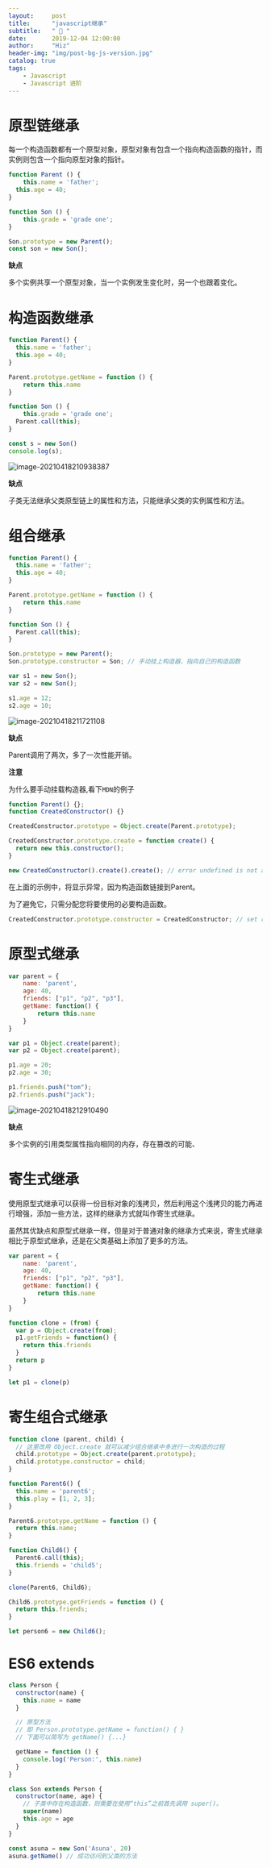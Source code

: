 ```yaml
---
layout:     post
title:      "javascript继承"
subtitle:   " 🎯 "
date:       2019-12-04 12:00:00
author:     "Hiz"
header-img: "img/post-bg-js-version.jpg"
catalog: true
tags:
    - Javascript
    - Javascript 进阶
---
```


# 原型链继承

每一个构造函数都有一个原型对象，原型对象有包含一个指向构造函数的指针，而实例则包含一个指向原型对象的指针。

```javascript
function Parent () {
	this.name = 'father';
  this.age = 40;
}

function Son () {
	this.grade = 'grade one';
}

Son.prototype = new Parent();
const son = new Son();
```

**缺点**

多个实例共享一个原型对象，当一个实例发生变化时，另一个也跟着变化。

# 构造函数继承

```javascript
function Parent() {
  this.name = 'father';
  this.age = 40;
}

Parent.prototype.getName = function () {
    return this.name
}

function Son () {
	this.grade = 'grade one';
  Parent.call(this);
}

const s = new Son()
console.log(s);
```

![image-20210418210938387](https://gitee.com/inkkk0516/typora/raw/master/image-20210418210938387.png)

**缺点**

子类无法继承父类原型链上的属性和方法，只能继承父类的实例属性和方法。

# 组合继承

```javascript
function Parent() {
  this.name = 'father';
  this.age = 40;
}

Parent.prototype.getName = function () {
    return this.name
}

function Son () {
  Parent.call(this);
}

Son.prototype = new Parent();
Son.prototype.constructor = Son; // 手动挂上构造器，指向自己的构造函数

var s1 = new Son();
var s2 = new Son();

s1.age = 12;
s2.age = 10;
```

![image-20210418211721108](https://gitee.com/inkkk0516/typora/raw/master/image-20210418211721108.png)

**缺点**

Parent调用了两次，多了一次性能开销。

**注意**

为什么要手动挂载构造器,看下`MDN`的例子

```javascript
function Parent() {};
function CreatedConstructor() {}

CreatedConstructor.prototype = Object.create(Parent.prototype);

CreatedConstructor.prototype.create = function create() {
  return new this.constructor();
}

new CreatedConstructor().create().create(); // error undefined is not a function since constructor === Parent
```

在上面的示例中，将显示异常，因为构造函数链接到Parent。

为了避免它，只需分配您将要使用的必要构造函数。

```javascript
CreatedConstructor.prototype.constructor = CreatedConstructor; // set right constructor for further using
```

# 原型式继承

```javascript
var parent = {
    name: 'parent',
    age: 40,
    friends: ["p1", "p2", "p3"],
    getName: function() {
        return this.name
    }
}

var p1 = Object.create(parent);
var p2 = Object.create(parent);

p1.age = 20;
p2.age = 30;

p1.friends.push("tom");
p2.friends.push("jack");
```

![image-20210418212910490](https://gitee.com/inkkk0516/typora/raw/master/image-20210418212910490.png)

**缺点**

多个实例的引用类型属性指向相同的内存，存在篡改的可能、

 # 寄生式继承

使用原型式继承可以获得一份目标对象的浅拷贝，然后利用这个浅拷贝的能力再进行增强，添加一些方法，这样的继承方式就叫作寄生式继承。

虽然其优缺点和原型式继承一样，但是对于普通对象的继承方式来说，寄生式继承相比于原型式继承，还是在父类基础上添加了更多的方法。

```javascript
var parent = {
    name: 'parent',
    age: 40,
    friends: ["p1", "p2", "p3"],
    getName: function() {
        return this.name
    }
}

function clone = (from) {
  var p = Object.create(from);
  p1.getFriends = function() {
    return this.friends
  }
  return p
}

let p1 = clone(p)
```

# 寄生组合式继承

```javascript
function clone (parent, child) {
  // 这里改用 Object.create 就可以减少组合继承中多进行一次构造的过程
  child.prototype = Object.create(parent.prototype);
  child.prototype.constructor = child;
}

function Parent6() {
  this.name = 'parent6';
  this.play = [1, 2, 3];
}

Parent6.prototype.getName = function () {
  return this.name;
}

function Child6() {
  Parent6.call(this);
  this.friends = 'child5';
}

clone(Parent6, Child6);

Child6.prototype.getFriends = function () {
  return this.friends;
}

let person6 = new Child6();
```

# ES6 extends

```javascript
class Person {
  constructor(name) {
    this.name = name
  }

  // 原型方法
  // 即 Person.prototype.getName = function() { }
  // 下面可以简写为 getName() {...}

  getName = function () {
    console.log('Person:', this.name)
  }
}

class Son extends Person {
  constructor(name, age) {
    // 子类中存在构造函数，则需要在使用“this”之前首先调用 super()。
    super(name)
    this.age = age
  }
}

const asuna = new Son('Asuna', 20)
asuna.getName() // 成功访问到父类的方法
```

